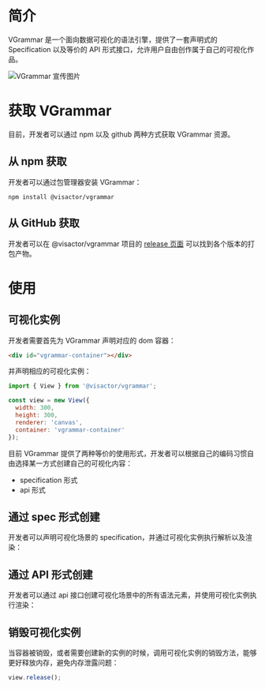 # 简介

VGrammar 是一个面向数据可视化的语法引擎，提供了一套声明式的 Specification 以及等价的 API 形式接口，允许用户自由创作属于自己的可视化作品。

![VGrammar 宣传图片](待补充)

# 获取 VGrammar

目前，开发者可以通过 npm 以及 github 两种方式获取 VGrammar 资源。

## 从 npm 获取

开发者可以通过包管理器安装 VGrammar：

```shell
npm install @visactor/vgrammar
```

## 从 GitHub 获取

开发者可以在 @visactor/vgrammar 项目的 [release 页面](https://github.com/VisActor/VGrammar/releases) 可以找到各个版本的打包产物。

# 使用

## 可视化实例

开发者需要首先为 VGrammar 声明对应的 dom 容器：

```html
<div id="vgrammar-container"></div>
```

并声明相应的可视化实例：

```js
import { View } from '@visactor/vgrammar';

const view = new View({
  width: 300,
  height: 300,
  renderer: 'canvas',
  container: 'vgrammar-container'
});
```

目前 VGrammar 提供了两种等价的使用形式，开发者可以根据自己的编码习惯自由选择某一方式创建自己的可视化内容：

- specification 形式
- api 形式

## 通过 spec 形式创建

开发者可以声明可视化场景的 specification，并通过可视化实例执行解析以及渲染：

<div class="examples-ref-container" id="examples-ref-rect" data-path="basic-mark-rect/basic-rect">
</div>

## 通过 API 形式创建

开发者可以通过 api 接口创建可视化场景中的所有语法元素，并使用可视化实例执行渲染：

<div class="examples-ref-container" id="examples-ref-rect-api" data-path="basic-mark-rect/api-rect">
</div>

## 销毁可视化实例

当容器被销毁，或者需要创建新的实例的时候，调用可视化实例的销毁方法，能够更好释放内存，避免内存泄露问题：

```js
view.release();
```
